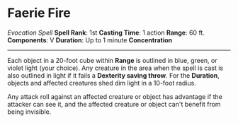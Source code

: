 # Faerie Fire
*Evocation Spell*
**Spell Rank**: 1st
**Casting Time**: 1 action
**Range**: 60 ft.
**Components**: V
**Duration**: Up to 1 minute
**Concentration**

---

Each object in a 20-foot cube within **Range** is outlined in blue, green, or violet light (your choice). Any creature in the area when the spell is cast is also outlined in light if it fails a **Dexterity saving throw**. For the **Duration**, objects and affected creatures shed dim light in a 10-foot radius.

Any attack roll against an affected creature or object has advantage if the attacker can see it, and the affected creature or object can't benefit from being invisible.